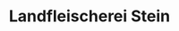---
title: "Landfleischerei Stein"
url: /muehlhausen-thueringen/landfleischerei-stein/
shop: Metzgerei
---